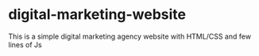 # digital-marketing-website

This is a simple digital marketing agency website with HTML/CSS and few lines of Js
